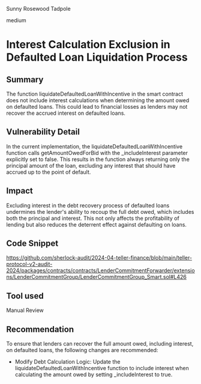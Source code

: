 Sunny Rosewood Tadpole

medium

# Interest Calculation Exclusion in Defaulted Loan Liquidation Process

## Summary
The function liquidateDefaultedLoanWithIncentive in the smart contract does not include interest calculations when determining the amount owed on defaulted loans. This could lead to financial losses as lenders may not recover the accrued interest on defaulted loans.

## Vulnerability Detail
In the current implementation, the liquidateDefaultedLoanWithIncentive function calls getAmountOwedForBid with the _includeInterest parameter explicitly set to false. This results in the function always returning only the principal amount of the loan, excluding any interest that should have accrued up to the point of default.

## Impact
Excluding interest in the debt recovery process of defaulted loans undermines the lender's ability to recoup the full debt owed, which includes both the principal and interest. This not only affects the profitability of lending but also reduces the deterrent effect against defaulting on loans.

## Code Snippet
https://github.com/sherlock-audit/2024-04-teller-finance/blob/main/teller-protocol-v2-audit-2024/packages/contracts/contracts/LenderCommitmentForwarder/extensions/LenderCommitmentGroup/LenderCommitmentGroup_Smart.sol#L426

## Tool used

Manual Review

## Recommendation
To ensure that lenders can recover the full amount owed, including interest, on defaulted loans, the following changes are recommended:

- Modify Debt Calculation Logic: Update the liquidateDefaultedLoanWithIncentive function to include interest when calculating the amount owed by setting _includeInterest to true.
